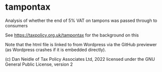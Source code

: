 # tampontax
Analysis of whether the end of 5% VAT on tampons was passed through to consumers

See https://taxpolicy.org.uk/tampontax for the background on this

Note that the html file is linked to from Wordpress via the GitHub previewer (as Wordpress crashes if it is embedded directly). 

(c) Dan Neidle of Tax Policy Associates Ltd, 2022
licensed under the GNU General Public License, version 2
